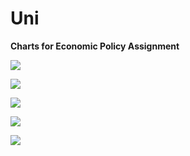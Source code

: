 # Uni
**Charts for Economic Policy Assignment**

![](https://github.com/andybridger/uni/blob/main/econpolicy/chart1.png?raw=true)

![](https://github.com/andybridger/uni/blob/main/econpolicy/chart2.png?raw=true)

![](https://github.com/andybridger/uni/blob/main/econpolicy/chart3.png?raw=true)

![](https://github.com/andybridger/uni/blob/main/econpolicy/chart4.png?raw=true)

![](https://github.com/andybridger/uni/blob/main/econpolicy/chart5.png?raw=true)
